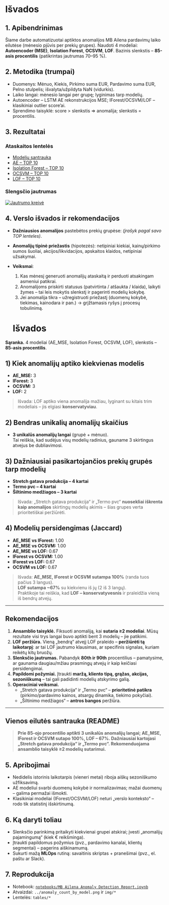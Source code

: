# Išvados

## 1. Apibendrinimas
Šiame darbe automatizuotai aptiktos anomalijos MB Ailena pardavimų laiko eilutėse (mėnesio pjūvis per prekių grupes). 
Naudoti 4 modeliai: **Autoencoder (MSE)**, **Isolation Forest**, **OCSVM**, **LOF**. 
Bazinis slenkstis – **85-asis procentilis** (patikrintas jautrumas 70–95 %).

## 2. Metodika (trumpai)
- Duomenys: Mėnuo, Kiekis, Pirkimo suma EUR, Pardavimo suma EUR, Pelno stulpelis; išvalyta/užpildyta NaN (vidurkis).
- Laiko langai: mėnesio langai per grupę; lyginimas tarp modelių.
- Autoencoder – LSTM AE rekonstrukcijos MSE; IForest/OCSVM/LOF – klasikiniai outlier score’ai.
- Sprendimo taisyklė: score > slenkstis ⇒ anomalija; slenkstis = procentilis.

## 3. Rezultatai
### Ataskaitos lentelės
- [Modelių santrauka](report/model_summary.md)
- [AE – TOP 10](report/ae_top10.md)
- [Isolation Forest – TOP 10](report/ifor_top10.md)
- [OCSVM – TOP 10](report/ocsvm_top10.md)
- [LOF – TOP 10](report/lof_top10.md)

### Slengsčio jautrumas
[![Jautrumo kreivė](report/anomaly_count_by_model.png)](report/isvados.md)

## 4. Verslo išvados ir rekomendacijos
- **Dažniausios anomalijos** pastebėtos prekių grupėse: *(įrašyk pagal savo TOP lenteles)*.
- **Anomalijų tipinė priežastis** (hipotezės): netipiniai kiekiai, kainų/pirkimo sumos šuoliai, akcijos/likvidacijos, apskaitos klaidos, netipiniai užsakymai.
- **Veiksmai**:
  1. Kas mėnesį generuoti anomalijų ataskaitą ir perduoti atsakingam asmeniui patikrai.
  2. Anomalijoms priskirti statusus (patvirtinta / atšaukta / klaida), laikyti žymes – tai leis mokytis slenkstį ir pagerinti modelių kokybę.
  3. Jei anomalija tikra – užregistruoti priežastį (duomenų kokybė, tiekimas, kainodara ir pan.) → grįžtamasis ryšys į procesų tobulinimą.
 
  # Išvados

**Sąranka.** 4 modeliai (AE_MSE, Isolation Forest, OCSVM, LOF), slenkstis – **85-asis procentilis**.

## 1) Kiek anomalijų aptiko kiekvienas modelis
- **AE_MSE:** 3  
- **IForest:** 3  
- **OCSVM:** 3  
- **LOF:** 2  

> Išvada: LOF aptiko viena anomalija mažiau, lyginant su kitais trim modeliais – jis elgiasi **konservatyviau**.

## 2) Bendras unikalių anomalijų skaičius
- **3 unikalūs anomalijų langai** (grupė + mėnuo).  
  Tai reiškia, kad sudėjus visų modelių radinius, gauname 3 skirtingus atvejus be dubliavimosi.

## 3) Dažniausiai pasikartojančios prekių grupės tarp modelių
- **Stretch gatava produkcija – 4 kartai**  
- **Termo pvc – 4 kartai**  
- **Šiltinimo medžiagos – 3 kartai**

> Išvada: „Stretch gatava produkcija“ ir „Termo pvc“ **nuosekliai iškrenta kaip anomalijos** skirtingų modelių akimis – šias grupes verta prioritetiškai peržiūrėti.

## 4) Modelių persidengimas (Jaccard)
- **AE_MSE vs IForest:** 1.00  
- **AE_MSE vs OCSVM:** 1.00  
- **AE_MSE vs LOF:** 0.67  
- **IForest vs OCSVM:** 1.00  
- **IForest vs LOF:** 0.67  
- **OCSVM vs LOF:** 0.67  

> Išvada: **AE_MSE, IForest ir OCSVM sutampa 100%** (randa tuos pačius 3 langus).  
> **LOF sutampa ~67%** su kiekvienu iš jų (2 iš 3 langų).  
> Praktikoje tai reiškia, kad **LOF – konservatyvesnis** ir praleidžia vieną iš bendrų atvejų.

---

## Rekomendacijos

1. **Ansamblio taisyklė.** Fiksuoti anomaliją, kai **sutaria ≥2 modeliai**. Mūsų rezultate visi trys langai buvo aptikti bent 3 modelių – jie patikimi.  
2. **LOF peržiūra.** Vieną „bendrą“ atvejį LOF praleido – **peržiūrėti tą laikotarpį**: ar tai LOF jautrumo klausimas, ar specifinis signalas, kuriam reikėtų kitų bruožų.
3. **Slenksčio jautrumas.** Pabandyk **80th ir 90th** procentilius – pamatysime, ar gaunama daugiau/mžiau prasmingų atvejų ir kaip keičiasi persidengimai.
4. **Papildomi požymiai.** Įtraukti **maržą, kliento tipą, grąžas, akcijas, sezoniškumą** – tai gali padidinti modelių atskyrimo galią.
5. **Operaciniai veiksmai.**  
   - „Stretch gatava produkcija“ ir „Termo pvc“ – **prioritetinė patikra** (pirkimo/pardavimo kainos, atsargų dinamika, tiekimo pokyčiai).  
   - „Šiltinimo medžiagos“ – **antros bangos** peržiūra.

---

## Vienos eilutės santrauka (README)

> **Prie 85-ojo procentilio aptikti 3 unikalūs anomalijų langai; AE_MSE, IForest ir OCSVM sutapo 100%, LOF – 67%. Dažniausiai kartojasi „Stretch gatava produkcija“ ir „Termo pvc“. Rekomenduojama ansamblio taisyklė ≥2 modelių sutarimui.**


## 5. Apribojimai
- Nedidelis istorinis laikotarpis (vieneri metai) riboja aiškų sezoniškumo užfiksavimą.
- AE modeliui svarbi duomenų kokybė ir normalizavimas; mažai duomenų – galima permažai išmokti.
- Klasikiniai modeliai (IForest/OCSVM/LOF) neturi „verslo konteksto“ – rodo tik statistinį išskirtinumą.

## 6. Ką daryti toliau
- Slenksčio parinkimą pritaikyti kiekvienai grupei atskirai; įvesti „anomalijų pajamingumą“ (kiek € reikšminga).
- Įtraukti papildomus požymius (pvz., pardavimo kanalai, klientų segmentai) – pagerins aiškinamumą.
- Sukurti mažą **MLOps** rutiną: savaitinis skriptas + pranešimai (pvz., el. paštu ar Slack).

## 7. Reprodukcija
- Notebook: [`notebooks/MB Ailena Anomaly Detection Report.ipynb`](../notebooks/MB%20Ailena%20Anomaly%20Detection%20Report.ipynb)
- Atvaizdai: `../anomaly_count_by_model.png` ir `img/*`
- Lentelės: `tables/*`

